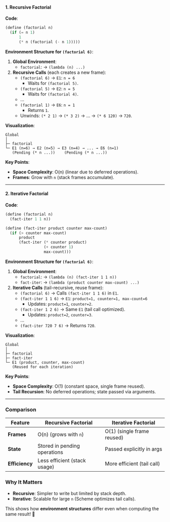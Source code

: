 #### **1. Recursive Factorial**
**Code**:
```scheme
(define (factorial n)
  (if (= n 1)
      1
      (* n (factorial (- n 1)))))
```

**Environment Structure for `(factorial 6)`**:
1. **Global Environment**:
   - `factorial`: → `(lambda (n) ...)`
2. **Recursive Calls** (each creates a new frame):
   - `(factorial 6)` → `E1`: `n = 6`
     - Waits for `(factorial 5)`.
   - `(factorial 5)` → `E2`: `n = 5`
     - Waits for `(factorial 4)`.
   - ...  
   - `(factorial 1)` → `E6`: `n = 1`
     - Returns `1`.
   - Unwinds: `(* 2 1)` → `(* 3 2)` → ... → `(* 6 120)` → `720`.

**Visualization**:
```
Global
│
├─ factorial
└─ E1 (n=6) → E2 (n=5) → E3 (n=4) → ... → E6 (n=1)
   (Pending (* n ...))    (Pending (* n ...)) 
```

**Key Points**:
- **Space Complexity**: O(n) (linear due to deferred operations).
- **Frames**: Grow with `n` (stack frames accumulate).

---

#### **2. Iterative Factorial**
**Code**:
```scheme
(define (factorial n)
  (fact-iter 1 1 n))

(define (fact-iter product counter max-count)
  (if (> counter max-count)
      product
      (fact-iter (* counter product)
                 (+ counter 1)
                 max-count)))
```

**Environment Structure for `(factorial 6)`**:
1. **Global Environment**:
   - `factorial`: → `(lambda (n) (fact-iter 1 1 n))`
   - `fact-iter`: → `(lambda (product counter max-count) ...)`
2. **Iterative Calls** (tail-recursive, reuse frame):
   - `(factorial 6)` → Calls `(fact-iter 1 1 6)` in `E1`.
   - `(fact-iter 1 1 6)` → `E1`: `product=1, counter=1, max-count=6`
     - Updates: `product=1`, `counter=2`.
   - `(fact-iter 1 2 6)` → Same `E1` (tail call optimized).
     - Updates: `product=2`, `counter=3`.
   - ...  
   - `(fact-iter 720 7 6)` → Returns `720`.

**Visualization**:
```
Global
│
├─ factorial
├─ fact-iter
└─ E1 (product, counter, max-count) 
   (Reused for each iteration)
```

**Key Points**:
- **Space Complexity**: O(1) (constant space, single frame reused).
- **Tail Recursion**: No deferred operations; state passed via arguments.

---

### **Comparison**
| Feature          | Recursive Factorial          | Iterative Factorial          |
|------------------|-------------------------------|-------------------------------|
| **Frames**       | O(n) (grows with `n`)         | O(1) (single frame reused)    |
| **State**        | Stored in pending operations  | Passed explicitly in args     |
| **Efficiency**   | Less efficient (stack usage)  | More efficient (tail call)    |

### **Why It Matters**
- **Recursive**: Simpler to write but limited by stack depth.
- **Iterative**: Scalable for large `n` (Scheme optimizes tail calls).

This shows how **environment structures** differ even when computing the same result! 🔄